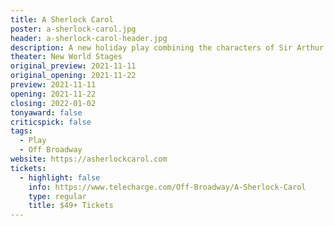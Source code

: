 ```yaml
---
title: A Sherlock Carol
poster: a-sherlock-carol.jpg
header: a-sherlock-carol-header.jpg
description: A new holiday play combining the characters of Sir Arthur Conan Doyle and Charles Dickens' classic tales to serve up a new mystery.
theater: New World Stages
original_preview: 2021-11-11
original_opening: 2021-11-22
preview: 2021-11-11
opening: 2021-11-22
closing: 2022-01-02
tonyaward: false
criticspick: false
tags: 
  - Play
  - Off Broadway
website: https://asherlockcarol.com
tickets:
  - highlight: false
    info: https://www.telecharge.com/Off-Broadway/A-Sherlock-Carol
    type: regular
    title: $49+ Tickets
---
```

